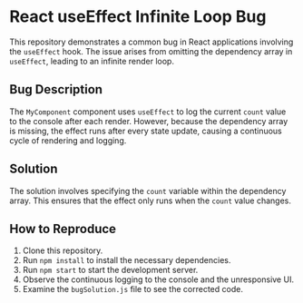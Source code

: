 # React useEffect Infinite Loop Bug

This repository demonstrates a common bug in React applications involving the `useEffect` hook.  The issue arises from omitting the dependency array in `useEffect`, leading to an infinite render loop.

## Bug Description

The `MyComponent` component uses `useEffect` to log the current `count` value to the console after each render. However, because the dependency array is missing, the effect runs after every state update, causing a continuous cycle of rendering and logging.

## Solution

The solution involves specifying the `count` variable within the dependency array. This ensures that the effect only runs when the `count` value changes.

## How to Reproduce

1. Clone this repository.
2. Run `npm install` to install the necessary dependencies.
3. Run `npm start` to start the development server.
4. Observe the continuous logging to the console and the unresponsive UI.
5. Examine the `bugSolution.js` file to see the corrected code.